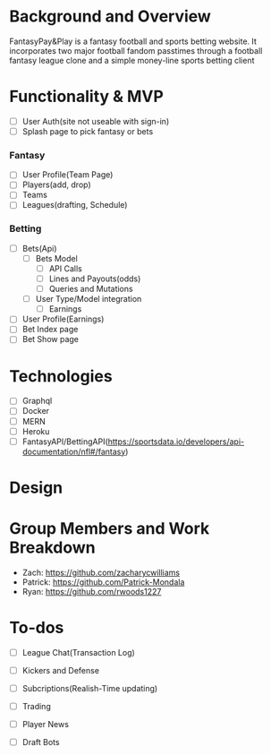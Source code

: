 # Background and Overview

FantasyPay&Play is a fantasy football and sports betting website. It incorporates two major football fandom passtimes through a football fantasy league clone and a simple money-line sports betting client

# Functionality & MVP
- [ ] User Auth(site not useable with sign-in)
- [ ] Splash page to pick fantasy or bets
### Fantasy
- [ ] User Profile(Team Page)
- [ ] Players(add, drop)
- [ ] Teams
- [ ] Leagues(drafting, Schedule)
### Betting
- [ ] Bets(Api)
  - [ ] Bets Model
    - [ ] API Calls
    - [ ] Lines and Payouts(odds)
    - [ ] Queries and Mutations
  - [ ] User Type/Model integration
    - [ ] Earnings
- [ ] User Profile(Earnings)
- [ ] Bet Index page
- [ ] Bet Show page

# Technologies
- [ ] Graphql
- [ ] Docker
- [ ] MERN
- [ ] Heroku
- [ ] FantasyAPI/BettingAPI(https://sportsdata.io/developers/api-documentation/nfl#/fantasy)

# Design 

# Group Members and Work Breakdown
 * Zach: https://github.com/zacharycwilliams
 * Patrick: https://github.com/Patrick-Mondala
 * Ryan: https://github.com/rwoods1227

# To-dos
- [ ] League Chat(Transaction Log)
- [ ] Kickers and Defense
- [ ] Subcriptions(Realish-Time updating)
- [ ] Trading 
- [ ] Player News
- [ ] Draft Bots

